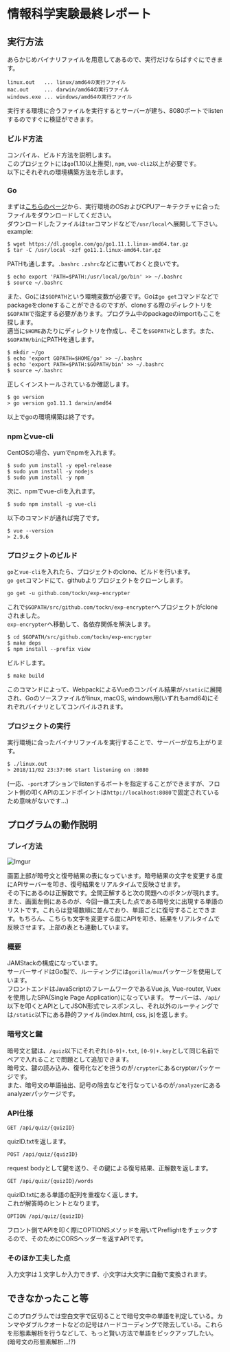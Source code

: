 # 情報科学実験最終レポート

## 実行方法

あらかじめバイナリファイルを用意してあるので、実行だけならばすぐにできます。

```
linux.out   ... linux/amd64の実行ファイル
mac.out     ... darwin/amd64の実行ファイル
windows.exe ... windows/amd64の実行ファイル
```

実行する環境に合うファイルを実行するとサーバーが建ち、8080ポートでlistenするのですぐに検証ができます。

### ビルド方法

コンパイル、ビルド方法を説明します。  
このプロジェクトには`go`(1.10以上推奨), `npm`, `vue-cli2`以上が必要です。  
以下にそれぞれの環境構築方法を示します。

### Go

まずは[こちらのページ](https://golang.org/dl/)から、実行環境のOSおよびCPUアーキテクチャに合ったファイルをダウンロードしてください。  
ダウンロードしたファイルは`tar`コマンドなどで`/usr/local`へ展開して下さい。  
example:  

```
$ wget https://dl.google.com/go/go1.11.1.linux-amd64.tar.gz
$ tar -C /usr/local -xzf go11.1.linux-amd64.tar.gz
```

PATHも通します。`.bashrc` `.zshrc`などに書いておくと良いです。  

```
$ echo export 'PATH=$PATH:/usr/local/go/bin' >> ~/.bashrc
$ source ~/.bashrc
```

また、Goには`$GOPATH`という環境変数が必要です。Goは`go get`コマンドなどでpackageをcloneすることができるのですが、cloneする際のディレクトリを`$GOPATH`で指定する必要があります。プログラム中のpackageのimportもここを探します。  
適当に`$HOME`あたりにディレクトリを作成し、そこを`$GOPATH`とします。また、`$GOPATH/bin`にPATHを通します。  

```
$ mkdir ~/go
$ echo 'export GOPATH=$HOME/go' >> ~/.bashrc
$ echo 'export PATH=$PATH:$GOPATH/bin' >> ~/.bashrc
$ source ~/.bashrc
```

正しくインストールされているか確認します。

```
$ go version
> go version go1.11.1 darwin/amd64
```

以上でgoの環境構築は終了です。

### npmとvue-cli

CentOSの場合、yumでnpmを入れます。

```
$ sudo yum install -y epel-release
$ sudo yum install -y nodejs
$ sudo yum install -y npm
```

次に、npmでvue-cliを入れます。

```
$ sudo npm install -g vue-cli
```

以下のコマンドが通れば完了です。

```
$ vue --version
> 2.9.6
```

### プロジェクトのビルド

`go`と`vue-cli`を入れたら、プロジェクトのclone、ビルドを行います。  
`go get`コマンドにて、githubよりプロジェクトをクローンします。

```
go get -u github.com/tockn/exp-encrypter
```

これで`$GOPATH/src/github.com/tockn/exp-encrypter`へプロジェクトがcloneされました。  
`exp-encrypter`へ移動して、各依存関係を解決します。

```
$ cd $GOPATH/src/github.com/tockn/exp-encrypter
$ make deps
$ npm install --prefix view
```

ビルドします。

```
$ make build
```

このコマンドによって、WebpackによるVueのコンパイル結果が`/static`に展開され、Goのソースファイルがlinux, macOS, windows用(いずれもamd64)にそれぞれバイナリとしてコンパイルされます。

### プロジェクトの実行

実行環境に合ったバイナリファイルを実行することで、サーバーが立ち上がります。  

```
$ ./linux.out
> 2018/11/02 23:37:06 start listening on :8080
```

(一応、`-port`オプションでlistenするポートを指定することができますが、フロント側の叩くAPIのエンドポイントは`http://localhost:8080`で固定されているため意味がないです...)

## プログラムの動作説明

### プレイ方法

![Imgur](https://i.imgur.com/arVIVWX.png)

画面上部が暗号文と復号結果の表になっています。暗号結果の文字を変更する度にAPIサーバーを叩き、復号結果をリアルタイムで反映させます。  
その下にあるのは正解数です。全問正解すると次の問題へのボタンが現れます。  
また、画面左側にあるのが、今回一番工夫した点である暗号文に出現する単語のリストです。これらは登場数順に並んでおり、単語ごとに復号することできます。もちろん、こちらも文字を変更する度にAPIを叩き、結果をリアルタイムで反映させます。上部の表とも連動しています。

### 概要

JAMStackの構成になっています。  
サーバーサイドはGo製で、ルーティングには`gorilla/mux`パッケージを使用しています。  
フロントエンドはJavaScriptのフレームワークであるVue.js, Vue-router, Vuexを使用したSPA(Single Page Application)になっています。
サーバーは、`/api/`以下を叩くとAPIとしてJSON形式でレスポンスし、それ以外のルーティングでは`/static`以下にある静的ファイル(index.html, css, js)を返します。  

### 暗号文と鍵

暗号文と鍵は、`/quiz`以下にそれぞれ`[0-9]+.txt`, `[0-9]+.key`として同じ名前でペアで入れることで問題として追加できます。  
暗号文、鍵の読み込み、復号化などを担うのが`/crypter`にあるcrypterパッケージです。  
また、暗号文の単語抽出、記号の除去などを行なっているのが`/analyzer`にあるanalyzerパッケージです。

### API仕様

```
GET /api/quiz/{quizID}
```
quizID.txtを返します。  

```
POST /api/quiz/{quizID}
```

request bodyとして鍵を送り、その鍵による復号結果、正解数を返します。  

```
GET /api/quiz/{quizID}/words
```

quizID.txtにある単語の配列を重複なく返します。  
これが解答時のヒントとなります。

```
OPTION /api/quiz/{quizID}
```

フロント側でAPIを叩く際にOPTIONSメソッドを用いてPreflightをチェックするので、そのためにCORSヘッダーを返すAPIです。

### そのほか工夫した点

入力文字は１文字しか入力できず、小文字は大文字に自動で変換されます。

## できなかったこと等

このプログラムでは空白文字で区切ることで暗号文中の単語を判定している。カンマやダブルクオートなどの記号はハードコーディングで除去している。これらを形態素解析を行うなどして、もっと賢い方法で単語をピックアップしたい。(暗号文の形態素解析...!?)
